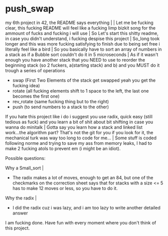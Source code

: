 # push_swap
my 6th project in 42, the README says everything
|
|
Let me be fucking clear, this fucking README will feel like a fucking limp bizkit song for the ammount of fucks and fucking i will use
|
So Let's start this shitty readme, in case you didn't understand, i fucking despise this project
|
So_long took longer and this was more fucking satisfying to finish due to being set free i literally feel like a bird
|
So you basically have to sort an array of numbers in a stack as if a Bubble sort couldn't do it in 5 microseconds
|
As if it wasn't enough you have another stack that you NEED to use to reorder the beginning stack (so 2 fuckers, a(starting stack) and b) and you MUST do it trough a series of operations
- swap (First Two Elements of the stack get swapped yeah you get the fucking idea)
- rotate (all fucking elements shift to 1 space to the left, the last one becomes the first one)
- rev_rotate (same fucking thing but to the right)
- push (to send numbers to a stack to the other)

If you hate this project like i do i suggest you use radix, quick easy (still tedious as fuck) and you learn a bit of shit about bit shifting in case you wanna do minitalk
|
Gotta say you learn how a stack and linked list work...the algorithm part? That's not the git for you if you look for it, the mechanical turk was way too long to code for me...
|
Some stuff is coded following norme and trying to save my ass from memory leaks, I had to make 2 fucking atols to prevent em (i might be an idiot).

Possible questions:

Why a Small_sort
|
- The radix makes a lot of moves, enough to get an 84, but one of the checkmarks on the correction sheet says that for stacks with a size <= 5 has to make 12 moves or less, so you have to do it.

Why the radix
|
- I did the radix cuz i was lazy, and i am too lazy to write another detailed answer

I am fucking done.
Have fun with every moment where you don't think of this project.

